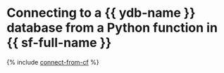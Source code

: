 # Connecting to a {{ ydb-name }} database from a Python function in {{ sf-full-name }}

{% include [connect-from-cf](../../_tutorials/serverless/connect-from-cf.md) %}